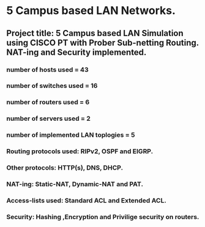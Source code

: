 # 5 Campus based LAN Networks.
## Project title: 5 Campus based LAN Simulation using CISCO PT with Prober Sub-netting Routing. NAT-ing and Security implemented.
### number of hosts used = 43 
### number of switches used = 16
### number of routers used = 6
### number of servers used = 2
### number of implemented LAN toplogies = 5
### Routing protocols used: RIPv2, OSPF and EIGRP.
### Other protocols: HTTP(s), DNS, DHCP.
### NAT-ing: Static-NAT, Dynamic-NAT and PAT.
### Access-lists used: Standard ACL and Extended ACL.
### Security: Hashing ,Encryption and Privilige security on routers.
